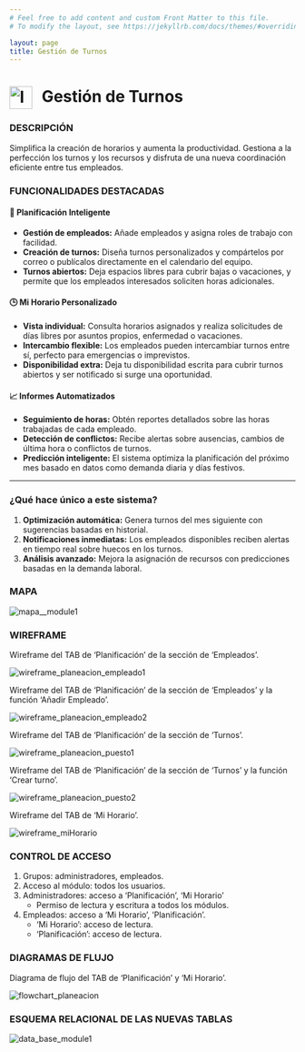 ```yaml
---
# Feel free to add content and custom Front Matter to this file.
# To modify the layout, see https://jekyllrb.com/docs/themes/#overriding-theme-defaults

layout: page
title: Gestión de Turnos
---
```

<h1>
  <img src="img/icono.webp" alt="Icono de Gestión de Turnos" style="vertical-align: middle; width: 40px; height: 40px; margin-right: 10px;">
  Gestión de Turnos
</h1>

### DESCRIPCIÓN
Simplifica la creación de horarios y aumenta la productividad. Gestiona a la perfección los turnos y los recursos y disfruta de una nueva coordinación eficiente entre tus empleados.

### **FUNCIONALIDADES DESTACADAS**

#### **📅 Planificación Inteligente**
- **Gestión de empleados:** Añade empleados y asigna roles de trabajo con facilidad.  
- **Creación de turnos:** Diseña turnos personalizados y compártelos por correo o publícalos directamente en el calendario del equipo.  
- **Turnos abiertos:** Deja espacios libres para cubrir bajas o vacaciones, y permite que los empleados interesados soliciten horas adicionales.  

#### **🕒 Mi Horario Personalizado**
- **Vista individual:** Consulta horarios asignados y realiza solicitudes de días libres por asuntos propios, enfermedad o vacaciones.  
- **Intercambio flexible:** Los empleados pueden intercambiar turnos entre sí, perfecto para emergencias o imprevistos.  
- **Disponibilidad extra:** Deja tu disponibilidad escrita para cubrir turnos abiertos y ser notificado si surge una oportunidad.  

#### **📈 Informes Automatizados**
- **Seguimiento de horas:** Obtén reportes detallados sobre las horas trabajadas de cada empleado.  
- **Detección de conflictos:** Recibe alertas sobre ausencias, cambios de última hora o conflictos de turnos.  
- **Predicción inteligente:** El sistema optimiza la planificación del próximo mes basado en datos como demanda diaria y días festivos.  

---
### **¿Qué hace único a este sistema?**
1. **Optimización automática:** Genera turnos del mes siguiente con sugerencias basadas en historial.  
2. **Notificaciones inmediatas:** Los empleados disponibles reciben alertas en tiempo real sobre huecos en los turnos.  
3. **Análisis avanzado:** Mejora la asignación de recursos con predicciones basadas en la demanda laboral.

### MAPA

![mapa__module1](img/mapa__module1.jpg)


### WIREFRAME

Wireframe del TAB de ‘Planificación’ de la sección de ‘Empleados’.

![wireframe_planeacion_empleado1](img/wireframe_planeacion_empleado1.jpg)

Wireframe del TAB de ‘Planificación’ de la sección de ‘Empleados’ y la función ‘Añadir Empleado’.

![wireframe_planeacion_empleado2](img/wireframe_planeacion_empleado2.jpg)

Wireframe del TAB de ‘Planificación’ de la sección de ‘Turnos’.

![wireframe_planeacion_puesto1](img/wireframe_planeacion_puesto1.jpg)

Wireframe del TAB de ‘Planificación’ de la sección de ‘Turnos’ y la función ‘Crear turno’.

![wireframe_planeacion_puesto2](img/wireframe_planeacion_puesto2.jpg)

Wireframe del TAB de ‘Mi Horario’.

![wireframe_miHorario](img/wireframe_miHorario.jpg)


### CONTROL DE ACCESO

1. Grupos: administradores, empleados.
2. Acceso al módulo: todos los usuarios.
3. Administradores: acceso a ‘Planificación’, ‘Mi Horario’ 
	- Permiso de lectura y escritura a todos los módulos.
4. Empleados: acceso a ‘Mi Horario’, ‘Planificación’.
	- ‘Mi Horario’: acceso de lectura.
	- ‘Planificación’: acceso de lectura.


### DIAGRAMAS DE FLUJO

Diagrama de flujo del TAB de ‘Planificación’ y ‘Mi Horario’.

![flowchart_planeacion](img/flowchart_planeacion.jpg)


### ESQUEMA RELACIONAL DE LAS NUEVAS TABLAS

![data_base_module1](img/data_base_module1.jpg)
